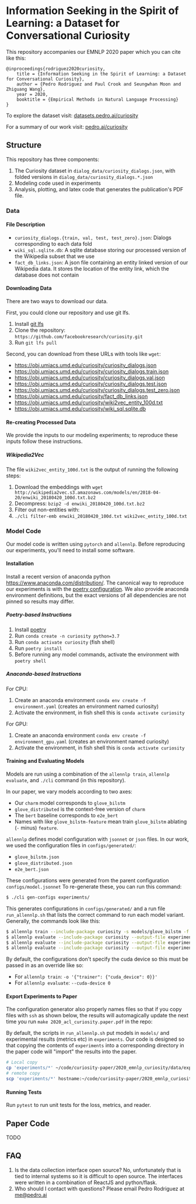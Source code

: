 # Information Seeking in the Spirit of Learning: a Dataset for Conversational Curiosity

This repository accompanies our EMNLP 2020 paper which you can cite like this:

```
@inproceedings{rodriguez2020curiosity,
    title = {Information Seeking in the Spirit of Learning: a Dataset for Conversational Curiosity},
    author = {Pedro Rodriguez and Paul Crook and Seungwhan Moon and Zhiguang Wang},
    year = 2020,
    booktitle = {Empirical Methods in Natural Language Processing}
}
```

To explore the dataset visit: [datasets.pedro.ai/curiosity](https://datasets.pedro.ai/curiosity)

For a summary of our work visit: [pedro.ai/curiosity](https://www.pedro.ai/curiosity)

## Structure

This repository has three components:

1. The Curiosity dataset in `dialog_data/curiosity_dialogs.json`, with folded versions in `dialog_data/curiosity_dialogs.*.json`
2. Modeling code used in experiments
3. Analysis, plotting, and latex code that generates the publication's PDF file.

### Data

#### File Description

* `curiosity_dialogs.{train, val, test, test_zero}.json`: Dialogs corresponding to each data fold
* `wiki_sql.sqlite.db`: A sqlite database storing our processed version of the Wikipedia subset that we use
* `fact_db_links.json`: A json file containing an entity linked version of our Wikipedia data. It stores the location of the entity link, which the database does not contain

#### Downloading Data
There are two ways to download our data.


First, you could clone our repository and use git lfs.

1. Install [git lfs](https://git-lfs.github.com)
2. Clone the repository: `https://github.com/facebookresearch/curiosity.git`
3. Run `git lfs pull`

Second, you can download from these URLs with tools like `wget`:

* https://obj.umiacs.umd.edu/curiosity/curiosity_dialogs.json
* https://obj.umiacs.umd.edu/curiosity/curiosity_dialogs.train.json
* https://obj.umiacs.umd.edu/curiosity/curiosity_dialogs.val.json
* https://obj.umiacs.umd.edu/curiosity/curiosity_dialogs.test.json
* https://obj.umiacs.umd.edu/curiosity/curiosity_dialogs.test_zero.json
* https://obj.umiacs.umd.edu/curiosity/fact_db_links.json
* https://obj.umiacs.umd.edu/curiosity/wiki2vec_entity_100d.txt
* https://obj.umiacs.umd.edu/curiosity/wiki_sql.sqlite.db


#### Re-creating Processed Data

We provide the inputs to our modeling experiments; to reproduce these inputs follow these instructions.

##### Wikipedia2Vec

The file `wiki2vec_entity_100d.txt` is the output of running the following steps:

1. Download the embeddings with `wget http://wikipedia2vec.s3.amazonaws.com/models/en/2018-04-20/enwiki_20180420_100d.txt.bz2`
2. Decompress: `bzip2 -d enwiki_20180420_100d.txt.bz2`
3. Filter out non-entities with:
4. `./cli filter-emb enwiki_20180420_100d.txt wiki2vec_entity_100d.txt`


### Model Code

Our model code is written using `pytorch` and `allennlp`.
Before reproducing our experiments, you'll need to install some software.

#### Installation

Install a recent version of anaconda python https://www.anaconda.com/distribution/.
The canonical way to reproduce our experiments is with the [poetry configuration](https://python-poetry.org).
We also provide anaconda environment definitions, but the exact versions of all dependencies are not pinned so results may differ.

##### Poetry-based Instructions

1. Install [poetry](https://python-poetry.org)
2. Run `conda create -n curiosity python=3.7`
3. Run `conda activate curiosity` (fish shell)
4. Run `poetry install`
5. Before running any model commands, activate the environment with `poetry shell`

##### Anaconda-based Instructions

For CPU:

1. Create an anaconda environment `conda env create -f environment.yaml` (creates an environment named curiosity)
2. Activate the environment, in fish shell this is `conda activate curiosity`

For GPU:

1. Create an anaconda environment `conda env create -f environment_gpu.yaml` (creates an environment named curiosity)
2. Activate the environment, in fish shell this is `conda activate curiosity`

#### Training and Evaluating Models

Models are run using a combination of the `allennlp train`, `allennlp evaluate`, and `./cli` command (in this repository).

In our paper, we vary models according to two axes:
* Our `charm` model corresponds to `glove_bilstm`
* `glove_distributed` is the context-free version of `charm`
* The `bert` baseline corresponds to `e2e_bert`
* Names with like `glove_bilstm-feature` mean train `glove_bilstm` ablating (`-` minus) `feature`.

`allennlp` defines model configuration with `jsonnet` or `json` files.
In our work, we used the configuration files in `configs/generated/`:

* `glove_bilstm.json`
* `glove_distributed.json`
* `e2e_bert.json`

These configurations were generated from the parent configuration `configs/model.jsonnet`
To re-generate these, you can run this command:

```bash
$ ./cli gen-configs experiments/
```

This generates configurations in `configs/generated/` and a run file `run_allennlp.sh` that lists the correct command to run each model variant. Generally, the commands look like this:

```bash
$ allennlp train --include-package curiosity -s models/glove_bilstm -f configs/generated/glove_bilstm.json
$ allennlp evaluate --include-package curiosity --output-file experiments/glove_bilstm_val_metrics.json models/glove_bilstm dialog_data/curiosity_dialogs.val.json
$ allennlp evaluate --include-package curiosity --output-file experiments/glove_bilstm_test_metrics.json models/glove_bilstm dialog_data/curiosity_dialogs.test.json
$ allennlp evaluate --include-package curiosity --output-file experiments/glove_bilstm_zero_metrics.json models/glove_bilstm dialog_data/curiosity_dialogs.test_zero.json
```

By default, the configurations don't specify the cuda device so this must be passed in as an override like so:
* For `allennlp train`: `-o '{"trainer": {"cuda_device": 0}}'`
* For `allennlp evaluate`: `--cuda-device 0`


#### Export Experiments to Paper

The configuration generator also properly names files so that if you copy files with `ssh` as shown below, the results will automagically update the next time you run `make 2020_acl_curiosity.paper.pdf` in the repo:

By default, the scripts in `run_allennlp.sh` put models in `models/` and experimental results (metrics etc) in `experiments`.
Our code is designed so that copying the contents of `experiments` into a corresponding directory in the paper code will "import" the results into the paper.

```bash
# Local copy
cp 'experiments/*' ~/code/curiosity-paper/2020_emnlp_curiosity/data/experiments/
# remote copy
scp 'experiments/*' hostname:~/code/curiosity-paper/2020_emnlp_curiosity/data/experiments/
```

#### Running Tests

Run `pytest` to run unit tests for the loss, metrics, and reader.


## Paper Code

TODO

## FAQ

1. Is the data collection interface open source? No, unfortunately that is tied to internal systems so it is difficult to open source. The interfaces were written in a combination of ReactJS and python/flask.
2. Who should I contact with questions? Please email Pedro Rodriguez at me@pedro.ai